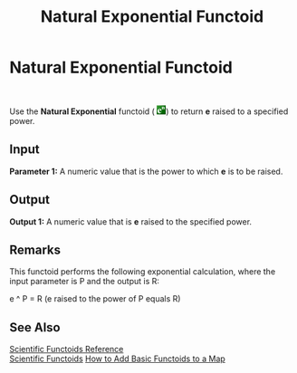 ﻿---
title: Natural Exponential Functoid
TOCTitle: Natural Exponential Functoid
ms:assetid: 3b26db64-4404-4d76-9c7c-2b24d3b32e88
ms:mtpsurl: https://msdn.microsoft.com/library/Aa559669(v=BTS.80)
ms:contentKeyID: 51527453
ms.date: 08/30/2017
mtps_version: v=BTS.80
---

# Natural Exponential Functoid

 

Use the **Natural Exponential** functoid ( ![](images/Aa559669.10eb4753-35d8-4cce-a311-909a98157f9e(BTS.80).jpeg)) to return **e** raised to a specified power.

## Input

**Parameter 1:** A numeric value that is the power to which **e** is to be raised.

## Output

**Output 1:** A numeric value that is **e** raised to the specified power.

## Remarks

This functoid performs the following exponential calculation, where the input parameter is P and the output is R:

e ^ P = R (e raised to the power of P equals R)

## See Also

[Scientific Functoids Reference](scientific-functoids-reference.md)  
[Scientific Functoids](https://msdn.microsoft.com/library/aa546775\(v=bts.80\))  
[How to Add Basic Functoids to a Map](https://msdn.microsoft.com/library/aa560635\(v=bts.80\))

